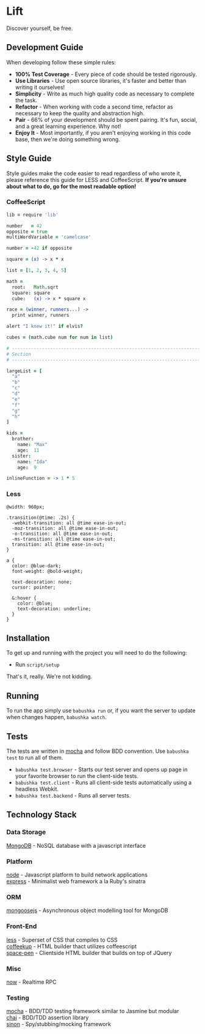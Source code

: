 # Lift

Discover yourself, be free.

## Development Guide

When developing follow these simple rules:

 * **100% Test Coverage** - Every piece of code should be tested rigorously.
 * **Use Libraries** - Use open source libraries, it's faster and better than writing it ourselves!
 * **Simplicity** - Write as much high quality code as necessary to complete the task.
 * **Refactor** - When working with code a second time, refactor as necessary to keep the quality and abstraction high.
 * **Pair** - 66% of your development should be spent pairing. It's fun, social, and a great learning experience. Why not!
 * **Enjoy It** - Most importantly, if you aren't enjoying working in this code base, then we're doing something wrong.

## Style Guide

Style guides make the code easier to read regardless of who wrote it, please reference this guide for LESS and CoffeeScript. **If you're unsure about what to do, go for the most readable option!**

### CoffeeScript

```coffeescript
lib = require 'lib'

number   = 42
opposite = true
multiWordVariable = 'camelcase'

number = -42 if opposite

square = (x) -> x * x

list = [1, 2, 3, 4, 5]

math =
  root:   Math.sqrt
  square: square
  cube:   (x) -> x * square x

race = (winner, runners...) ->
  print winner, runners

alert "I knew it!" if elvis?

cubes = (math.cube num for num in list)

# ------------------------------------------------------------------------------
# Section
# ------------------------------------------------------------------------------

largeList = [
  "a"
  "b"
  "c"
  "d"
  "e"
  "f"
  "g"
  "h"
]

kids =
  brother:
    name: "Max"
    age:  11
  sister:
    name: "Ida"
    age:  9

inlineFunction = -> 1 * 5
```

### Less

```less
@width: 960px;

.transition(@time: .2s) {
  -webkit-transition: all @time ease-in-out;
  -moz-transition: all @time ease-in-out;
  -o-transition: all @time ease-in-out;
  -ms-transition: all @time ease-in-out;
  transition: all @time ease-in-out;
}

a {
  color: @blue-dark;
  font-weight: @bold-weight;

  text-decoration: none;
  cursor: pointer;

  &:hover {
    color: @blue;
    text-decoration: underline;
  }
}
```

## Installation

To get up and running with the project you will need to do the following:

 * Run `script/setup`

That's it, really. We're not kidding.

## Running

To run the app simply use `babushka run` or, if you want the server to update when changes happen, `babushka watch`.

## Tests

The tests are written in [mocha](http://mochajs.org/) and follow BDD convention. Use `babushka test` to run all of them.

 * `babushka test.browser` - Starts our test server and opens up page in your favorite browser to run the client-side tests.
 * `babushka test.client` - Runs all client-side tests automatically using a headless Webkit.
 * `babushka test.backend` - Runs all server tests.

## Technology Stack

### Data Storage

[MongoDB](http://www.mongodb.org/) - NoSQL database with a javascript interface

### Platform

[node](http://www.nodejs.org) - Javascript platform to build network applications  
[express](http://www.expressjs.com) - Minimalist web framework a la Ruby's sinatra

### ORM

[mongoosejs](http://mongoosejs.com/) - Asynchronous object modelling tool for MongoDB 

### Front-End

[less](http://http://lesscss.org/) - Superset of CSS that compiles to CSS  
[coffeekup](http://http://coffeekup.org/) - HTML builder thact utilizes coffeescript  
[space-pen](https://github.com/BamPowLabs/space-pen) - Clientside HTML builder that builds on top of JQuery

### Misc

[now](http://nowjs.com/) - Realtime RPC

### Testing

[mocha](http://mochajs.org/) - BDD/TDD testing framework similar to Jasmine but modular  
[chai](http://chaijs.com/) - BDD/TDD assertion library  
[sinon](http://sinonjs.org/) - Spy/stubbing/mocking framework
